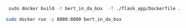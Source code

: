 ```bash
 sudo docker build -t bert_in_da_box  -f ./flask_app/Dockerfile .

```



```bash
sudo docker run -p 8000:8000 bert_in_da_box
```

